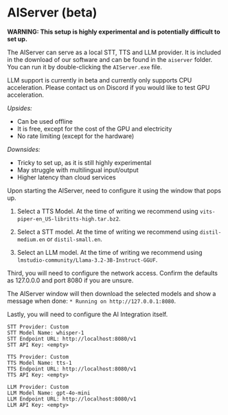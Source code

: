 # AIServer (beta)

**WARNING: This setup is highly experimental and is potentially difficult to set up.**

The AIServer can serve as a local STT, TTS and LLM provider.
It is included in the download of our software and can be found in the `aiserver` folder. You can run it by double-clicking the `AIServer.exe` file.

LLM support is currently in beta and currently only supports CPU acceleration. Please contact us on Discord if you would like to test GPU acceleration.

*Upsides:*
- Can be used offline
- It is free, except for the cost of the GPU and electricity
- No rate limiting (except for the hardware)

*Downsides:*
- Tricky to set up, as it is still highly experimental
- May struggle with multilingual input/output
- Higher latency than cloud services

Upon starting the AIServer, need to configure it using the window that pops up. 

1) Select a TTS Model. At the time of writing we recommend using `vits-piper-en_US-libritts-high.tar.bz2`. 

2) Select a STT model. At the time of writing we recommend using `distil-medium.en` or `distil-small.en`.

3) Select an LLM model. At the time of writing we recommend using `lmstudio-community/Llama-3.2-3B-Instruct-GGUF`.


Third, you will need to configure the network access. Confirm the defaults as 127.0.0.0 and port 8080 if you are unsure.

The AIServer window will then download the selected models and show a message when done: `* Running on http://127.0.0.1:8080`.

Lastly, you will need to configure the AI Integration itself. 

```
STT Provider: Custom
STT Model Name: whisper-1
STT Endpoint URL: http://localhost:8080/v1
STT API Key: <empty>
``` 
```
TTS Provider: Custom
TTS Model Name: tts-1
TTS Endpoint URL: http://localhost:8080/v1
TTS API Key: <empty>
```
```
LLM Provider: Custom
LLM Model Name: gpt-4o-mini
LLM Endpoint URL: http://localhost:8080/v1
LLM API Key: <empty>
```
